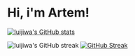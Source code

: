# Hi, i'm Artem!

[![luijiwa's GitHub stats](https://github-readme-stats.vercel.app/api?username=luijiwa)](https://github.com/anuraghazra/github-readme-stats)

![luijiwa's GitHub streak](https://github-readme-streak-stats.herokuapp.com/?user=luijiwa)
[![GitHub Streak](https://streak-stats.demolab.com/?user=DenverCoder1)](https://git.io/streak-stats)
